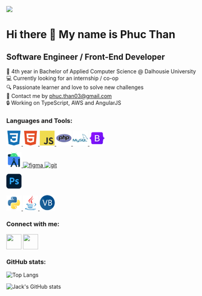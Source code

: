 ![](https://komarev.com/ghpvc/?username=quangphucthan&color=ff69b4)

<h1 align="left">Hi there 👋 My name is Phuc Than</h1>

<h2 align="left">Software Engineer / Front-End Developer</h2>

:school: 4th year in Bachelor of Applied Computer Science @ Dalhousie University <br>
:computer: Currently looking for an internship / co-op <br>
:mag: Passionate learner and love to solve new challenges <br>
:email: Contact me by phuc.than03@gmail.com <br>
:lock: Working on TypeScript, AWS and AngularJS

<h3 align="left">Languages and Tools: </h3>
<p align="left">  
  <a href="https://www.w3schools.com/css/" target="_blank"> <img src="https://github.com/devicons/devicon/blob/master/icons/css3/css3-plain.svg" alt="css3" width="40" height="40"/> </a>
  <a href="https://www.w3.org/html/" target="_blank"> <img src="https://github.com/devicons/devicon/blob/master/icons/html5/html5-plain.svg" alt="html5" width="40" height="40"/> </a> 
  <a href="https://www.w3schools.com/js/" target="_blank"> <img src="https://github.com/devicons/devicon/blob/master/icons/javascript/javascript-original.svg" alt="js" width="40" height="40"/> </a>
  <a href="https://www.w3schools.com/php/" target="_blank"> <img src="https://github.com/devicons/devicon/blob/master/icons/php/php-original.svg" alt="php" width="40" height="40"/> </a>
  <a href="https://www.w3schools.com/mysql/" target="_blank"> <img src="https://github.com/devicons/devicon/blob/master/icons/mysql/mysql-plain-wordmark.svg" alt="mysql" width="40" height="40"/> </a>
  <a href="https://getbootstrap.com/" target="_blank"> <img src="https://github.com/devicons/devicon/blob/master/icons/bootstrap/bootstrap-original.svg" alt="bs" width="40" height="40"/> </a>

  <a href="developer.android.com/studio/intro/" target="_blank"> <img src="https://github.com/devicons/devicon/blob/master/icons/androidstudio/androidstudio-original.svg" alt="androidstu" width="40" height="40"/> </a>
  <a href="https://www.figma.com/" target="_blank"> <img src="https://www.vectorlogo.zone/logos/figma/figma-icon.svg" alt="figma" width="40" height="40"/> </a> 
  <a href="https://git-scm.com/" target="_blank"> <img src="https://www.vectorlogo.zone/logos/git-scm/git-scm-icon.svg" alt="git" width="40" height="40"/> </a> 
  
  <a href="https://www.photoshop.com/en/" target="_blank"> <img src="https://github.com/devicons/devicon/blob/master/icons/photoshop/photoshop-original.svg" alt="photoshop" width="40" height="40"/> </a>
  
  <a href="https://www.python.org/" target="_blank"> <img src="https://github.com/devicons/devicon/blob/master/icons/python/python-original.svg" alt="python" width="40" height="40"/> </a>
  <a href="https://www.java.com/en/" target ="_blank"> <img src="https://github.com/devicons/devicon/blob/master/icons/java/java-original.svg" alt="java" width="40" height="40"/> </a>
  <a href="https://learn.microsoft.com/en-us/dotnet/visual-basic/" target="_blank"> <img src="https://github.com/devicons/devicon/blob/master/icons/visualbasic/visualbasic-original.svg" alt="visualbasic" width="40" height="40"/> </a>
</p>
  

<h3 align="left">Connect with me:</h3>
<p align="left">
  <a href="https://www.linkedin.com/in/phuc-than/" target="blank"><img align="center" src="https://upload.wikimedia.org/wikipedia/commons/8/81/LinkedIn_icon.svg" alt="" height="40" width="40" /></a>
  <a href="https://github.com/quangphucthan/" target="blank"><img align="center" src="https://github.githubassets.com/assets/GitHub-Mark-ea2971cee799.png" alt="" height="40" width="40" /></a>
</p>

<h3 align="left">GitHub stats:</h3>

![Top Langs](https://github-readme-stats.vercel.app/api/top-langs/?username=quangphucthan&theme=transparent&layout=compact)

![Jack's GitHub stats](https://github-readme-stats.vercel.app/api?username=quangphucthan&theme=transparent&show_icons=true)
